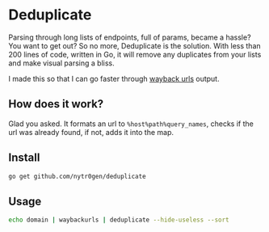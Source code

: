 # Deduplicate

Parsing through long lists of endpoints, full of params, became a hassle? You want to get out? So no more, Deduplicate is the solution. With less than 200 lines of code, written in Go, it will remove any duplicates from your lists and make visual parsing a bliss.

I made this so that I can go faster through [wayback urls](https://github.com/tomnomnom/waybackurls) output.

## How does it work?

Glad you asked. It formats an url to `%host%path%query_names`, checks if the url was already found, if not, adds it into the map.

## Install

```bash
go get github.com/nytr0gen/deduplicate
```

## Usage

```bash
echo domain | waybackurls | deduplicate --hide-useless --sort
```
